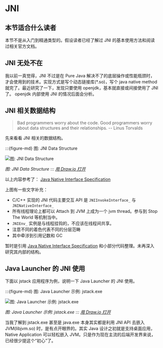 # JNI



## 本节适合什么读者

本节不是从入门到精通类型的。假设读者已经了解过 JNI 的基本使用方法和阅读过相关官方文档。

## JNI 无处不在

我以前一真觉得，JNI 不过是在 Pure Java 解决不了的底层操作或性能瓶颈时，才会使用到的技术。实现方式是写个动态链接库(*.so)，写个 java native method 就完了。最近研究了一下，发现只要使用 openjdk，基本就直接或间接使用了 JNI 了。 openjdk 内部使用 JNI 的情况后面会分析。

## JNI 相关数据结构

> Bad programmers worry about the code. Good programmers worry about data structures and their relationships.
> -- Linus Torvalds


先来看看 JNI 相关的数据结构。


:::{figure-md} 图: JNI Data Structure

<img src="/native-interface/jni/jni-data-struct.drawio.svg" alt="图: JNI Data Structure">

*图: JNI Data Structure*
:::
*[用 Draw.io 打开](https://app.diagrams.net/?ui=sketch#Uhttps%3A%2F%2Fjvm-insider.mygraphql.com%2Fzh-cn%2Flatest%2F_images%2Fjni-data-struct.drawio.svg)*



以上内容参考了： [Java Native Interface Specification](https://docs.oracle.com/en/java/javase/21/docs/specs/jni/index.html)

上图有一些文字补充：
- C/C++ 实现的 JNI 代码主要交互 API 是 `JNIInvokeInterface_` 与 `JNINativeInterface_` 
- 所有线程理论上都可以 Attach 到 JVM 上成为一个 jvm thread。参与到 Stop The World 等机制当中。
- `JNIEnv_` 实例是与线程挂钩的，不应该在线程间共享。
- 注意不同的着色代表不同的分层范畴
- 其中牵涉到引用记数和 GC

暂时是引用 [Java Native Interface Specification](https://docs.oracle.com/en/java/javase/21/docs/specs/jni/index.html) 和小部分代码整理。未再深入研究其内部的结构。





## Java Launcher 的 JNI 使用

下面以 jstack 应用程序为例，说明一下 Java Launcher 的 JNI 使用。


:::{figure-md} 图: Java Launcher 示例: jstack.exe

<img src="/native-interface/jni/launcher.drawio.svg" alt="图: Java Launcher 示例: jstack.exe">

*图: Java Launcher 示例: jstack.exe*
:::
*[用 Draw.io 打开](https://app.diagrams.net/?ui=sketch#Uhttps%3A%2F%2Fjvm-insider.mygraphql.com%2Fzh-cn%2Flatest%2F_images%2Flauncher.drawio.svg)*


当我了解到 jstack.exe 甚至是 java.exe 本身其实都是利用 JNI API 去嵌入 JVM(libjvm.so) 时，是有点开眼界的。其实 Java 设计之初就是支持桌面应用，Native Application 可以轻松嵌入 JVM。只是作为现在主流的后端开发界来说，已经很少提这个“初心”了。








